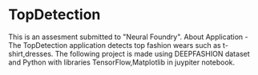 # TopDetection
This is an assesment submitted to "Neural Foundry".
About Application - The TopDetection application detects top fashion wears such as t-shirt,dresses. The following project is made using DEEPFASHION dataset and Python with libraries TensorFlow,Matplotlib in juypiter notebook. 
